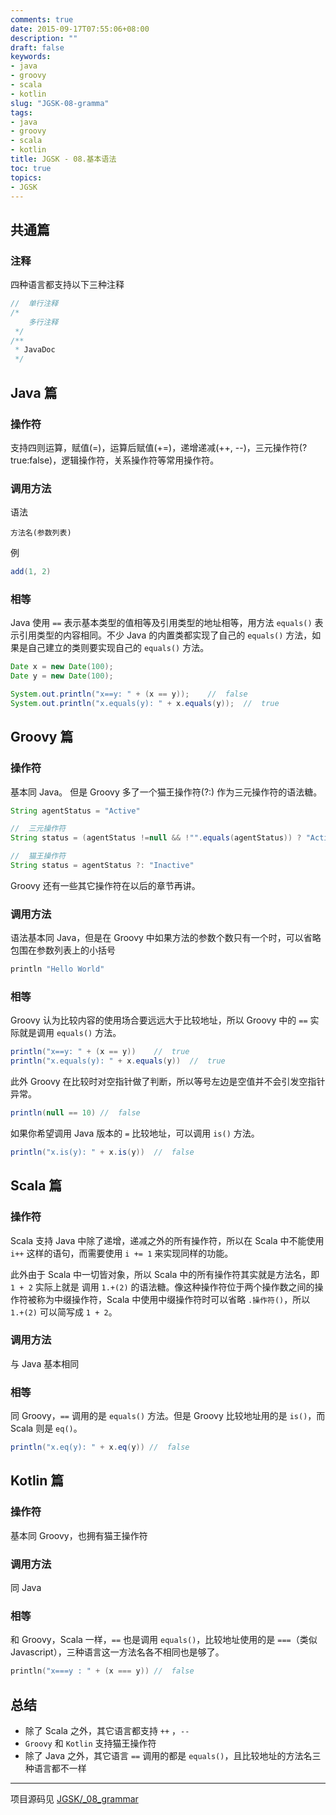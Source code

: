 ```yaml
---
comments: true
date: 2015-09-17T07:55:06+08:00
description: ""
draft: false
keywords:
- java
- groovy
- scala
- kotlin
slug: "JGSK-08-gramma"
tags:
- java
- groovy
- scala
- kotlin
title: JGSK - 08.基本语法
toc: true
topics:
- JGSK
---
```


## 共通篇

### 注释

四种语言都支持以下三种注释

```java
//  单行注释
/*
    多行注释
 */
/**
 * JavaDoc
 */
```

<!--more-->

## Java 篇

### 操作符

支持四则运算，赋值(=)，运算后赋值(+=)，递增递减(++, --)，三元操作符(?true:false)，逻辑操作符，关系操作符等常用操作符。

### 调用方法

语法

```
方法名(参数列表)
```

例

```java
add(1, 2)
```

### 相等

Java 使用 `==` 表示基本类型的值相等及引用类型的地址相等，用方法 `equals()` 表示引用类型的内容相同。不少 Java 的内置类都实现了自己的 `equals()` 方法，如果是自己建立的类则要实现自己的 `equals()` 方法。

```java
Date x = new Date(100);
Date y = new Date(100);

System.out.println("x==y: " + (x == y));    //  false
System.out.println("x.equals(y): " + x.equals(y));  //  true
```

## Groovy 篇

### 操作符

基本同 Java。 但是 Groovy 多了一个猫王操作符(?:) 作为三元操作符的语法糖。

```groovy
String agentStatus = "Active"

//  三元操作符
String status = (agentStatus !=null && !"".equals(agentStatus)) ? "Active" : "Inactive"

//  猫王操作符
String status = agentStatus ?: "Inactive"
```

Groovy 还有一些其它操作符在以后的章节再讲。

### 调用方法

语法基本同 Java，但是在 Groovy 中如果方法的参数个数只有一个时，可以省略包围在参数列表上的小括号

```groovy
println "Hello World"
```

### 相等

Groovy 认为比较内容的使用场合要远远大于比较地址，所以 Groovy 中的 `==` 实际就是调用 `equals()` 方法。

```groovy
println("x==y: " + (x == y))    //  true
println("x.equals(y): " + x.equals(y))  //  true
```

此外 Groovy 在比较时对空指针做了判断，所以等号左边是空值并不会引发空指针异常。

```groovy
println(null == 10) //  false
```

如果你希望调用 Java 版本的 `=` 比较地址，可以调用 `is()` 方法。

```groovy
println("x.is(y): " + x.is(y))  //  false
```

## Scala 篇

### 操作符

Scala 支持 Java 中除了递增，递减之外的所有操作符，所以在 Scala 中不能使用 `i++` 这样的语句，而需要使用 `i += 1` 来实现同样的功能。

此外由于 Scala 中一切皆对象，所以 Scala 中的所有操作符其实就是方法名，即 `1 + 2` 实际上就是 调用 `1.+(2)` 的语法糖。像这种操作符位于两个操作数之间的操作符被称为中缀操作符，Scala 中使用中缀操作符时可以省略 `.操作符()`，所以 `1.+(2)` 可以简写成 `1 + 2`。

### 调用方法

与 Java 基本相同

### 相等

同 Groovy，`==` 调用的是 `equals()` 方法。但是 Groovy 比较地址用的是 `is()`，而 Scala 则是 `eq()`。

```scala
println("x.eq(y): " + x.eq(y)) //  false
```

## Kotlin 篇

### 操作符

基本同 Groovy，也拥有猫王操作符

### 调用方法

同 Java

### 相等

和 Groovy，Scala 一样，`==` 也是调用 `equals()`，比较地址使用的是 `===`（类似 Javascript），三种语言这一方法名各不相同也是够了。

```kotlin
println("x===y : " + (x === y)) //  false
```


## 总结

- 除了 Scala 之外，其它语言都支持 `++` ，`--`
- `Groovy` 和 `Kotlin` 支持猫王操作符
- 除了 Java 之外，其它语言 `==` 调用的都是 `equals()`，且比较地址的方法名三种语言都不一样


---

项目源码见 [JGSK/_08_grammar](https://github.com/SidneyXu/JGSK)
